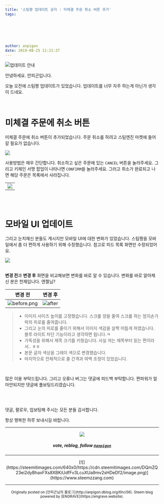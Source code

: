 ```yaml
---
title: '스팀짱 업데이트 공지 : 미체결 주문 취소 버튼 추가'
tags:
  
  
  
  
  
  
author: anpigon
date: 2019-08-25 11:21:27
---
```


![업데이트 안내](https://files.steempeak.com/file/steempeak/anpigon/3aBL7xov-E1848BE185A5E186B8E18483E185A6E1848BE185B5E18490E185B320E1848BE185A1E186ABE18482E185A2.png)

안녕하세요. 안피곤입니다.

오늘 오전에 스팀짱 업데이트가 있었습니다. 업데이트를 너무 자주 하는게 아닌가 생각이 드네요.

<br>

# 미체결 주문에 취소 버튼

미체결 주문에 취소 버튼이 추가되었습니다. 주문 취소를 하려고 스팀엔진 마켓에 들어갈 필요가 없습니다. 

![](https://files.steempeak.com/file/steempeak/anpigon/94q4Jlpp-E18489E185B3E1848FE185B3E18485E185B5E186ABE18489E185A3E186BA202019-08-2520E1848BE185A9E1848CE185A5E186AB2010.29.39.png)

사용방법은 매우 간단합니다. 취소하고 싶은 주문에 있는 `CANCEL` 버튼을 눌러주세요. 그리고 키체인 서명 팝업이 나타나면 `CONFIRM`을 눌러주세요. 그러고 취소가 완료되고 나면 해당 주문은 목록에서 사라집니다.

||
|-|
|![](https://files.steempeak.com/file/steempeak/anpigon/4m2MDNwz-2019-08-252010-13-52.2019-08-252010_17_00.gif)|

<br>
<br>

# 모바일 UI 업데이트

그리고 눈치채신 분들도 계시지만 모바일 UI에 대한 변화가 있었습니다. 스팀짱을 모바일에서 좀 더 편하게 사용하기 위해 수정했습니다. 참고로 피드 목록 화면만 수정되었어요.

![](https://steemitimages.com/300x0/https://files.steempeak.com/file/steempeak/anpigon/YSekB3fo-E18489E185B3E1848FE185B3E18485E185B5E186ABE18489E185A3E186BA202019-08-2520E1848BE185A9E1848CE185A5E186AB2010.21.06.png)

<br>**변경 전**과 **변경 후** 화면을 비교해보면 변화를 바로  알 수 있습니다. 변화를 바로 알아채신 분은 천재입니다. 엔젤님?

|**변경 전**|**변경 후**|
|-|-|
|![before.png](https://files.steempeak.com/file/steempeak/anpigon/sSF17Nti-a2.png)|![after](https://files.steempeak.com/file/steempeak/anpigon/FmxPeTy3-a1.png)|

> * 이미지 사이즈 높이를 고정했습니다. 스크롤 양을 줄여 스크롤 하는 엄지손가락의 피로를 줄여줍니다.
> * 그리고 눈의 피로를 줄이기 위해서 이미지 색감을 살짝 어둡게 하였습니다. 블루 라이트 차단 기능이라고 생각하면 됩니다.ㅋ
> * 가독성을 위해서 제목 크기를 키웠습니다. 사실 저는 제목부터 읽는 편이라서.. ㅎㅎ
> * 본문 글자 색상을 그레이 색으로 변경했습니다.
> * 마지막으로 전체적으로 줄 간격과 여백 조정이 있었습니다.

<br>

많은 이용 부탁드립니다. 그리고 오류나 버그는 댓글에 피드백 부탁합니다. 짠파워가 얼마안되지만 댓글에 풀보팅드리겠습니다.

<br>
<br>

댓글, 팔로우, 업보팅해 주시는 모든 분들 감사합니다.

항상 행복한 하루 보내시길 바랍니다.

***

<center><img src='https://steemitimages.com/400x0/https://cdn.steemitimages.com/DQmQmWhMN6zNrLmKJRKhvSScEgWZmpb8zCeE2Gray1krbv6/BC054B6E-6F73-46D0-88E4-C88EB8167037.jpeg'><h5>vote, reblog, follow <code><a href='/@anpigon'>@anpigon</a></code></h5></center>

***

<center>[![](https://steemitimages.com/640x0/https://cdn.steemitimages.com/DQmZQ23ei2dyBhaxFXs8XBKiUdfFv3LcuXUa9mv2sHDeDf2/image.png)](https://www.steemzzang.com)</center>






***
<center><sup>Originally posted on [안피곤님의 블로그](http://anpigon.dblog.org/6hci56). Steem blog powered by [ENGRAVE](https://engrave.website).</sup></center>